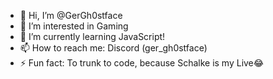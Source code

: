 - 👋 Hi, I’m @GerGh0stface
- 👀 I’m interested in Gaming
- 🌱 I’m currently learning JavaScript!
- 📫 How to reach me: Discord (ger_gh0stface)
- ⚡ Fun fact: To trunk to code, because Schalke is my Live😂

<!---
GerGh0stface/GerGh0stface is a ✨ special ✨ repository because its `README.md` (this file) appears on your GitHub profile.
You can click the Preview link to take a look at your changes.
--->
